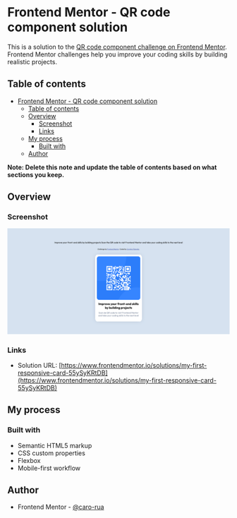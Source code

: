 # Frontend Mentor - QR code component solution

This is a solution to the [QR code component challenge on Frontend Mentor](https://www.frontendmentor.io/challenges/qr-code-component-iux_sIO_H). Frontend Mentor challenges help you improve your coding skills by building realistic projects. 

## Table of contents

- [Frontend Mentor - QR code component solution](#frontend-mentor---qr-code-component-solution)
  - [Table of contents](#table-of-contents)
  - [Overview](#overview)
    - [Screenshot](#screenshot)
    - [Links](#links)
  - [My process](#my-process)
    - [Built with](#built-with)
  - [Author](#author)

**Note: Delete this note and update the table of contents based on what sections you keep.**

## Overview

### Screenshot

![](./images/screenshot.png)

### Links

- Solution URL: [https://www.frontendmentor.io/solutions/my-first-responsive-card-55ySyKRtDB](https://www.frontendmentor.io/solutions/my-first-responsive-card-55ySyKRtDB)

## My process

### Built with

- Semantic HTML5 markup
- CSS custom properties
- Flexbox
- Mobile-first workflow

## Author

- Frontend Mentor - [@caro-rua](https://www.frontendmentor.io/profile/caro-rua)

